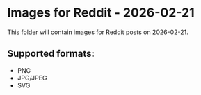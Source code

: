 # Images for Reddit - 2026-02-21

This folder will contain images for Reddit posts on 2026-02-21.

## Supported formats:
- PNG
- JPG/JPEG
- SVG
